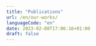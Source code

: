 ```yaml
---
title: "Publications"
url: /en/our-works/
languageCode: "en"
date: 2023-02-08T17:06:16+01:00
draft: false
---
```


